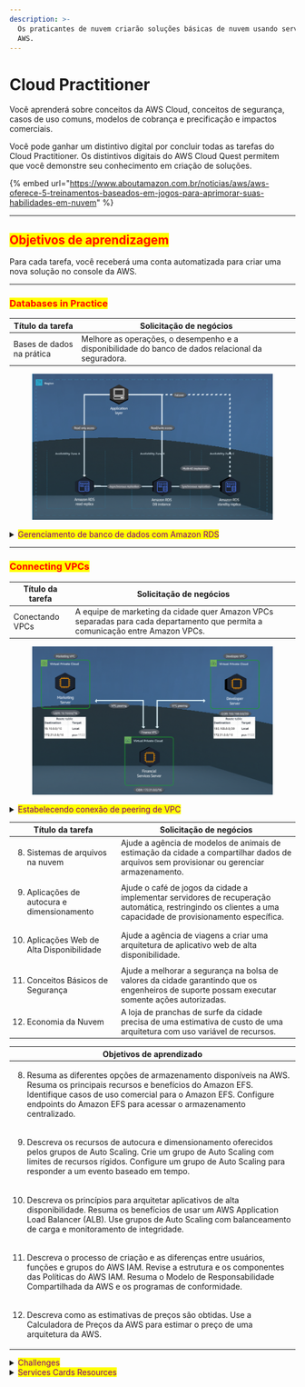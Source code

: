 ```yaml
---
description: >-
  Os praticantes de nuvem criarão soluções básicas de nuvem usando serviços da
  AWS.
---
```


# Cloud Practitioner

Você aprenderá sobre conceitos da AWS Cloud, conceitos de segurança, casos de uso comuns, modelos de cobrança e precificação e impactos comerciais.

Você pode ganhar um distintivo digital por concluir todas as tarefas do Cloud Practitioner. Os distintivos digitais do AWS Cloud Quest permitem que você demonstre seu conhecimento em criação de soluções.

{% embed url="https://www.aboutamazon.com.br/noticias/aws/aws-oferece-5-treinamentos-baseados-em-jogos-para-aprimorar-suas-habilidades-em-nuvem" %}

***

## <mark style="color:red;">**Objetivos de aprendizagem**</mark>

Para cada tarefa, você receberá uma conta automatizada para criar uma nova solução no console da AWS.

***

### <mark style="color:red;">Databases in Practice</mark>

| Título da tarefa          | Solicitação de negócios                                                                            |
| ------------------------- | -------------------------------------------------------------------------------------------------- |
| Bases de dados na prática | Melhore as operações, o desempenho e a disponibilidade do banco de dados relacional da seguradora. |

<figure><img src="../../../.gitbook/assets/image.png" alt=""><figcaption></figcaption></figure>

<details>

<summary><mark style="color:purple;">Gerenciamento de banco de dados com Amazon RDS</mark></summary>

Revise os recursos, benefícios e tipos de banco de dados disponíveis com o Amazon RDS. Descreva o dimensionamento vertical e horizontal no Amazon RDS. Use réplicas de leitura do Amazon RDS para aumentar o desempenho do banco de dados.&#x20;

1. Implemente implantações multi-AZ do Amazon RDS para aumentar a disponibilidade.

* [x] Launch an Amazon RDS instance.
* [x] Configure a Multi-AZ deploymnet
* [x] Configure Amazon RDS backups.

***

<mark style="color:purple;">**Step 1**</mark>

1. In the top navigation bar search box, type: RDS
2. In the search results, under Services, click RDS.
3. Go to the next step

![](<../../../.gitbook/assets/image (1).png>)

<mark style="color:purple;">**Step 2**</mark>

1. In the left navigation pane, click Databases.
2. In the Databases section, click Create database.
3. Go to the next step

<mark style="color:red;">**Concept:**</mark> Amazon Relational Database Service (Amazon RDS) is a managed service. This  means that your database administrator can focus on innovating instead of patching and updating their database and infrastructure.

Amazon RDS is optmized for memory, performance, and input/output. With Amazon RDS, you only pay for the resources that you actually consume.

![](<../../../.gitbook/assets/image (2).png>)

<mark style="color:purple;">**Step 3**</mark>

1. To fine-tune your configuration, for Choose a database creation method, choose Standard create.
2. For Engine type, choose MariaDB.
3. Go to the next step.

<mark style="color:red;">**Concept:**</mark> AWS offers several familiar database (DB) engines. Amazon Aurora, a lightning fast database solution at AWS, is up to five times faster than MySQL and three times faster than PostgreSQL. Aurora databases are highly secure, available, and durable.

&#x20;![](<../../../.gitbook/assets/image (3).png>)

<mark style="color:purple;">**Step 4**</mark>

1. For Engine Version, keep the default MariaDB version provided.

* The default version might be different from what is displayed in the screenshot example.

2. For Templates, choose Dev/Test.
3. Go to the next step

<mark style="color:red;">**Concept:**</mark> Amazon RDS provides three templates for you deployment: Production, Dev/Test, and Free Tier. Use Free Tier if you wish to learn or deploy a quick proof of concept. Use Production only when deploying a production-level system

![](<../../../.gitbook/assets/image (4).png>)

<mark style="color:purple;">**Step 5**</mark>

1. For DB instance identifier, type: my-database

* This is the name of your DB instance.

2. For Master username, keep the default username of admin.
3. For Credentials management, choose Self managed
4. For Master password, type: ILoveLearning!123
5. For Confirm password, type the password again.
6. Go to the next step

<mark style="color:red;">**Concept:**</mark> You DB instance identifier is the name that you see when you search for your instance in the console. You can connect this database with the credentials that you provide here.

![](<../../../.gitbook/assets/image (5).png>)

<mark style="color:purple;">**Step 6**</mark>

1. Scroll down to instance configuration
2. For DB Instance class, choose Burstable classes.
3. On the dropdown menu below that, choose db.t3.xlarge

* Only t3 db classes are supoported in this lab.

4. For Storage type, on the dropdown menu, choose General Purpose SSD (gp2).
5. For Allocated storage, type: 20
6. Go to the next step

<mark style="color:red;">**Concept:**</mark> Amazaon RDS supports the most demanding database applications. You can choose between two SSD-backed storage options. One is optimized for high performance OLTP applications, and the other is optimize for cost-effective, general-purpose use.

![](<../../../.gitbook/assets/image (6).png>)

<mark style="color:purple;">**Step 7**</mark>

1. For Storage autoscaling, chick the expand arrow.
2. Review the default option of Enable storage autoscaling.
3. For Maximum storage threshold, review the default threshold of 1000GB.
4. Under Availability & durability, for multi-AZ deployment, choose Create a standby instance.
5. Go to the next step

<mark style="color:red;">**Concept:**</mark> Using the MySQL, MariaDB, Oracle, and PostgreSQL engines, you can scale up to 64 TB of storage. SQL Server supports up too 16 TB. Storage scaling is on the fly, with zero downtime.

![](<../../../.gitbook/assets/image (7).png>)

<mark style="color:purple;">**Step 8**</mark>

1. In the Connectivity section, for Virtual private cloud (VPC), keep the default value of Default VPC.
2. For DB subnet group, keep the default setting.
3. For Public access, keep the default setting.
4. For VPC security group (firewall), keep the default setting.
5. Go to the next step

<mark style="color:red;">**Concept:**</mark> Amazon RDS helps you control network access to you database. You can also run your RDS DB instances in a virtual private cloud (VPC). This way, you can isolate your DB instances and connect to you existing IT infraestructure through an industry standard encrypted IPsec VPN.

![](<../../../.gitbook/assets/image (8).png>)

<mark style="color:purple;">**Step 9**</mark>

1. In the Monitoring section, for Performance insights, clear the check box to deselect Turn on Performance Insights.
2. For Additional configuration, click the expand arrow.
3. For Enhanced Monitoring, clear the check box to deselect Enable Enhanced monitoring.

* If either Performance Insights or Enhanced monitoring are enabled, you'll get a permissions error when trying to create the database.

4. Scroll down to the Additional configuration section.
5. Go to the next step.

![](<../../../.gitbook/assets/image (9).png>)

<mark style="color:purple;">**Step 10**</mark>

1. In the Additional configuration section, for Additional configuration, click de expand arrow.
2. For Initial database name, type: my\_database
3. For DB parameter group and Option group, review the default options.
4. Under Backup, review the default options.
5. Go to the next step

<mark style="color:red;">**Concept:**</mark> In order for AWS to sucessfully provision an RDS DB instance for you, you must first specify an initial database name. if you failt to spacify an initial database, your instance can still be provisioned, but it might not work properly.

![](<../../../.gitbook/assets/image (10).png>)

<mark style="color:purple;">**Step 11**</mark>

1. In the Additional configuration section, for Encryption, review the default option of Enable encryption.
2. Go to the next step

![](<../../../.gitbook/assets/image (12).png>)

<mark style="color:purple;">**Step 12**</mark>

1. For Maintenance, clear the check box to deselect Enable auto minor version upgrade.
2. For Maintenance window, review the default selection of No preference
3. Scroll down and click Create database (not shown).
4. Go to the next step.

![](<../../../.gitbook/assets/image (13).png>)

<mark style="color:purple;">**Step 13**</mark>

* Expect about 15-20 minutes to create your RDS instance. It's a great time to get a cup of coffe or a snack!
* You may see a pop-up window. Please close it.

1. When you return, in the Databases section, click the refresh icon.
2. Under Status, review to ensure that the DB status is Available.
3. Click my-database.
4. Go to the next step

![](<../../../.gitbook/assets/image (14).png>)

<mark style="color:purple;">**Step 14**</mark>

1. Click Actions to expand the dropdown menu.
2. Review the different options.

* The options, such as Create read replica, can be used to manage your existing DB instance.

3. Go to the next step.

![](<../../../.gitbook/assets/image (15).png>)

***

DIY Activities

* [x] Create a read replica of your primary database using a db.t3.xlarge instance

![](<../../../.gitbook/assets/image (16).png>)

***

</details>

***

### <mark style="color:red;">Connecting VPCs</mark>

| Título da tarefa | Solicitação de negócios                                                                                                        |
| ---------------- | ------------------------------------------------------------------------------------------------------------------------------ |
| Conectando VPCs  | A equipe de marketing da cidade quer Amazon VPCs separadas para cada departamento que permita a comunicação entre Amazon VPCs. |

<figure><img src="../../../.gitbook/assets/image (120).png" alt=""><figcaption></figcaption></figure>

<details>

<summary><mark style="color:purple;">Estabelecendo conexão de peering de VPC</mark></summary>

Resuma como o peering de VPC funciona com o Amazon VPC. Explique as etapas para estabelecer uma conexão de peering de VPC. Crie uma conexão de peering entre dois Amazon VPCs.&#x20;

1. Estabeleça uma conexão de peering entre Amazon VPCs usando uma sub-rede específica.

* [ ] Set up a VPC peering connection
* [ ] Ensure that traffic is internally routed within this connection.

***

<mark style="color:purple;">**Step 1**</mark>

1. In the navigation bar search box, type: VPC
2. In the search results, under Services, click VPC.
3. Go to the next step.

<mark style="color:red;">**Concept**</mark>: Amazon Virtual Private Cloud (Amazon VPC) is a service that helps you launch AWS resources in a logically isolated virtual network that you define. You have complete control over you virtual networking environment.

![](<../../../.gitbook/assets/image (121).png>)

<mark style="color:purple;">**Step 2**</mark>

1. In the left navigation pane, click Your VPCs.
2. In the your VPCs section, review the Marketing, Finance, and Developer VPCs.
3. Go to the next step

<mark style="color:red;">**Concept**</mark>: By default, VPCs are isolated from each other. A VPC peering connection is a networking connection between two VPCs that you can use to route traffic between them by using private IP address.

![](<../../../.gitbook/assets/image (122).png>)

<mark style="color:purple;">**Step 3**</mark>

1. In the top navigation bar search box, type: EC2
2. In the search results, under Services, click EC2
3. Go to the next step.

![](<../../../.gitbook/assets/image (123).png>)

<mark style="color:purple;">**Step 4**</mark>

1. In the Resources section, click Instances (running).
2. Go to the next step.

![](<../../../.gitbook/assets/image (124).png>)

<mark style="color:purple;">**Step 5**</mark>

1. In the Instances section, choose the check box to select the FinanceServer instance.
2. On the Details lab, review to see that no Public IPv4 address or DNS is populated for FinanceServer.

* This is because the server was created in a private subnet.

3. Under Private IPv4 addresses, click the copy icon to copy the provided IP address for FinanceServer, and then paste it in the text editor of your choice on your local device.

* You will use this value in later steps.

4. Scroll down to Subnet ID
5. Go to the next step

![](<../../../.gitbook/assets/image (125).png>)

<mark style="color:purple;">**Step 6**</mark>

1. Under Subnet ID, review the provided ID.

* Note that the subnet is private (FinancePrivateSubnet)

2. Go to the next step.

![](<../../../.gitbook/assets/image (126).png>)

<mark style="color:purple;">**Step 7**</mark>

1. To view the details of the MarketingServer instance, clear the check box to deselect the FinanceServer instance, and then choose the check boc to select the MarketingServer instance.
2. On the Details tab, under VPC ID, review the VPC that the MarketingServer instance belongs to
3. In the Instance section, click Connect.
4. Go to the next step

<mark style="color:red;">**Concept**</mark>: You can connect to an Amazon Elastic Compute Cloud (Amazon EC2) instance in four ways:&#x20;

* EC2 Insntace Connect
* Session Manager
* SSH client
* EC2 Serial Console

![](<../../../.gitbook/assets/image (127).png>)

<mark style="color:purple;">**Step 8**</mark>

1. Click the Session Manager tab.
2. Click Connect.

* The Session Manager terminal for the MarketingServer instance opens in a new browser tab (or window).

3. Go to the next step.

<mark style="color:red;">**Concept**</mark>: Session Manager is a fully managed AWS System Manager capability. With Session Manager, you can manage your Amazon EC2 instances, edge devices, and on-premises servers and virtual machines (VMs). You can use either an interactive one-click browser-based shell or the AWS Command Line Interface (AWS CLI).

![](<../../../.gitbook/assets/image (128).png>)

<mark style="color:purple;">**Step 9**</mark>

1. In the terminal window, replacing the current IP address with the IP address that you copied in an earlier step, run (type the command and press Enter) ping 172.31.x.xx

* This private IPv4 address is for the FinanceServer instance. This command checks the connection to the FinanceServer instance

2. Review to see that your command hangs, and there is no connection.
3. To exit the running process, on your keyboard, press CTRL + C
4. Go to the next step.

<mark style="color:red;">**Concept**</mark>: By default, VPCs cannot communicate with resources in other VPCs using private IPv4 addresses or IPv6 addresses. In our example, the FinanceServer instance doesn't have a public IP, so your VPCs don't know how to route data to private IP destinations outside of thir own private range.

![](<../../../.gitbook/assets/image (129).png>)

<mark style="color:purple;">**Step 10**</mark>

1. In the previous browser, in the Amazon EC2 Instances section, under Instance ID, click the MarketingServer instance ID.
2. Go to the nest step

![](<../../../.gitbook/assets/image (130).png>)

<mark style="color:purple;">**Step 11**</mark>

1. Under Subnet ID, click the provided ID.
2. Go to the next step

<mark style="color:red;">**Concept**</mark>: EC2 instances reside within a subnet. A subnet is a range of IP Addresses in your VPC.

![](<../../../.gitbook/assets/image (131).png>)

<mark style="color:purple;">**Step 12**</mark>

1. In the Subnets section, choose the check box to select the subnet name.
2. On the Details tab, under Route table, click the provided route ID.
3. Go to the next step

<mark style="color:red;">**Concept**</mark>: An important property of a subnet is its route table. A route table contains a set of rules, called routes. Routes are used to determine where network traffic, from your subnet or gateway, is directed.

![](<../../../.gitbook/assets/image (132).png>)

<mark style="color:purple;">**Step 13**</mark>

1. Under Route tables, choose the Marketing route table.
2. Click the Routes tab.
3. In the Routes section, review the routing rules.

* You should see two routes: one route for the local traffic and one route for the internet traffic through the internet gateway.

4. Go to the next step.

<mark style="color:red;">**Concept**</mark>: Routes tables will have rules for local traffic and public IP ranges if a gateway is attached. We recommend that you specify a CIDR block from the private IPv4 address ranges, as specifed in RFC 1918.

![](<../../../.gitbook/assets/image (133).png>)

<mark style="color:purple;">**Step 14**</mark>

1. In the left navigation pane, click Peering connections.
2. In the Peering connections section, click Create peering connection.
3. Go to the next step

<mark style="color:red;">**Concept**</mark>:  Instances in either VPC can communicate with each other as if they are in the same network.

![](<../../../.gitbook/assets/image (134).png>)

<mark style="color:purple;">**Step 15**</mark>

1. In the Peering connection settings section, for Name, type: Marketing <> Finance
2. For VPC ID (Requester), on the dropdown menu, choose the Marketing VPC.
3. For VPC CIDRs, review to ensure that the Marketing VPC has 10.10.0.0/16 as its CIDR range.
4. Scrool down to the bottom of the page.
5. Go to the next step

<mark style="color:red;">**Concept**</mark>: Your VPC will request that another VPC allow access to its resources. the VPC that makes the request is called the Requester. You can request access to VPCs from other AWS accounts.

![](<../../../.gitbook/assets/image (135).png>)

<mark style="color:purple;">**Step 16**</mark>

1. For VPC ID (Accepter), choose the Finance VPC.
2. For VPC CIDRs, review to ensure that the Finance VPC has 172.31.0.0/16 as it CIDR range.
3. Click Create peering connection.
4. Go to the next step.

![](<../../../.gitbook/assets/image (136).png>)

<mark style="color:purple;">**Step 17**</mark>

1. In the success alert, review the message.
2. Under Status, review to ensure that the status is Pending Acceptance by xxxxxx.
3. Click Actions to expand the dropdown menu.
4. Choose Accept request.
5. Go to the next step

<mark style="color:red;">**Concept**</mark>: To request a VPC peering connection with a VPC in your account, ensure that you have the IDs of the VPCs with which you are creating the VPC peering connection. You must both create and accept the VPC peering connection request yourself to activate it. if the peering connection is across accounts, both accounts must accept the connection to activate it.

![](<../../../.gitbook/assets/image (137).png>)

<mark style="color:purple;">**Step 18**</mark>

1. In the pop-up box, click Accept request.
2. Go to the next step

![](<../../../.gitbook/assets/image (138).png>)

<mark style="color:purple;">**Step 19**</mark>

1. In the success alert, review the message.
2. Under Status, review to see that the status is Active.
3. Go to the next step

![](<../../../.gitbook/assets/image (139).png>)

<mark style="color:purple;">**Step 20**</mark>

1. Return to the Instances section on the Amazon EC2 console. and then choose the check box to select the MarketingServer instance.
2. On the Details tab, under Subnet ID, click the provided ID.
3. Go to the next step

<mark style="color:red;">**Concept**</mark>: After you establish a peering connection, you must modify the route table associeated with each VPC. You must add a route into each route table to allow traffic to be routed to the peered VPC.

![](<../../../.gitbook/assets/image (140).png>)

<mark style="color:purple;">**Step 21**</mark>

1. In the Subnets section, choose the check box to select the available subnet.
2. Under Route table, click the provided route ID.
3. Go to the next step

![](<../../../.gitbook/assets/image (141).png>)

<mark style="color:purple;">**Step 22**</mark>

1. In the Route tables section, choose the Marketing route table.
2. Click the Routes tab.
3. Click Edit routes.
4. Go to the next step

![](<../../../.gitbook/assets/image (143).png>)

<mark style="color:purple;">**Step 23**</mark>

1. Click Add route.
2. To configure the route, for Destination, in the new search box, type: 172.31.0.0/16
3. For Target, in the dropdown box, choose Peering Connection.
4. Choose the peering connection target that contains Marketing <> Finance.
5. Click Save changes.
6. Go to the next step

![](<../../../.gitbook/assets/image (144).png>)

<mark style="color:purple;">**Step 24**</mark>

1. In the success alert, review the message.
2. Go to the next step

![](<../../../.gitbook/assets/image (145).png>)

<mark style="color:purple;">**Step 25**</mark>

1. Return to the Instance section on the Amazon EC2 console, and then choose the check boc to select the FinanceServer instance.
2. On the Details tab, under Subnet ID, click the provided ID.
3. Go to the next step

![](<../../../.gitbook/assets/image (146).png>)

<mark style="color:purple;">**Step 26**</mark>

1. In the Subnets section, choose the check box to select the available subnet.
2. On the Details tab, under Route table, click the provided route ID.
3. Go to the next step

![](<../../../.gitbook/assets/image (147).png>)

<mark style="color:purple;">**Step 27**</mark>

1. In the Route tables section, choose the Finance route table.
2. Click the Routes tab.
3. Click Edit routes.
4. Go to the next step.

<mark style="color:red;">**Concept**</mark>: The route tables for each VPC must be modified to allow traffic across the peering connection.

![](<../../../.gitbook/assets/image (148).png>)

<mark style="color:purple;">**Step 28**</mark>

1. Click Add route.
2. To configure the route, for Destination, in the new search box, type: 10.10.0.0/16
3. For Target, in the dropbox box, choose Peering Connection.
4. Choose the peering connection taget that contains Marketing <> Finance.
5. Click Save changes.
6. Go to the next step

![](<../../../.gitbook/assets/image (149).png>)

<mark style="color:purple;">**Step 29**</mark>

1. In the success alert, review the message.
2. Go to the next step.

![](<../../../.gitbook/assets/image (150).png>)

<mark style="color:purple;">**Step 30**</mark>

1. Return to the Amazon EC2 Instances section, and then choose the check box to select the MarketingServer instance.
2. Click Connect
3. Go to the next step.

![](<../../../.gitbook/assets/image (151).png>)

<mark style="color:purple;">**Step 31**</mark>

1. Click the Session Manager tab.
2. Click Connect
3. Go to the next step

![](<../../../.gitbook/assets/image (152).png>)

<mark style="color:purple;">**Step 32**</mark>

* The Session Manager terminal for the MarketingServer instance opens in a new browser  tab (or window).

1. In the terminal, replacing the current IP address with the IP address that you copied in an earlier step, run: ping 172.31.x.xx

* This private IPv4 address is for the FinanceServer instance.

2. Review to see that the ping command is still not working.
3. To exit the running process, on your keyboard, press CTRL + C.
4. Go to the next step

<mark style="color:red;">**Concept**</mark>:  Peered VPCs do not necessarily accept all data between them. Security features, such as network access control lists and security groups, still apply. Be sure to update them accordingly.

![](<../../../.gitbook/assets/image (153).png>)

<mark style="color:purple;">**Step 33**</mark>

1. In the previous browser, in the Amazon EC2 Instances section, choose the check box to select the FinanceServer instance.
2. Click the Security tab.
3. Under Security groups, click the provided security group name that contains FinanceServerSecurityGroup.
4. Go to the next step

<mark style="color:red;">**Concept**</mark>: Security groups do not automatically accept data from peered VPCs. You must update security groups to allow a peered VPC as an incoming source.

![](<../../../.gitbook/assets/image (154).png>)

<mark style="color:purple;">**Step 34**</mark>

1. Click the Inbound rules tab.
2. Click Edit inbound rules.
3. Go to the next step

<mark style="color:red;">**Concept**</mark>: Security groups are stateful. If you send a request from your instance, the responde traffic for that request is allowed to flow in regardless of the inbound rules. This also means that responses to allowed inbound traffic are allowed to flow out, regardless of the outbound rules.

![](<../../../.gitbook/assets/image (155).png>)

<mark style="color:purple;">**Step 35**</mark>

1. Click Add rule.
2. To configure the rule, for Type, in the new search box, choose Custom ICMP - IPv4.
3. For Source, in the new search box, type and choose: 10.10.0.0/16
4. Click Save rules.
5. Return to the Amazon EC2 Instance page, and then connect to the MarketingServer instance by using Session Manager (not shown).
6. Go to the next step.

<mark style="color:red;">**Concept**</mark>: Security group rules are always permissive. You can't create rules that deny access. Using security group rules, you can filter traffic based on protocols and port numbers.

![](<../../../.gitbook/assets/image (156).png>)

<mark style="color:purple;">**Step 36**</mark>

1. In the terminal, replacing the current  IP address with the IP address that you copied in an earlier step, run: ping 172.31.x.xx

* This private IPv4 address is for the FinanceServer instance.

2. Review the data.

* The MarketingServer instance should now be able to communicate with the FinanceServer instance.

3. To exit the Running process, on your keyboard, press CTRL + C
4. Go to the next step

<mark style="color:red;">**Concept**</mark>: Your services can communicate after your VPCs are peered and the security groups allow the corrent traffic. Remember, if you need to add different traffic types, you will have to change the inbound rules of your security groups.

![](<../../../.gitbook/assets/image (157).png>)

***

DIY Activite

* [x] Configure VPC peering between Developer and Finance department VPCs.

![](<../../../.gitbook/assets/image (158).png>)

</details>





| Título da tarefa                                                     | Solicitação de negócios                                                                                                                                      |
| -------------------------------------------------------------------- | ------------------------------------------------------------------------------------------------------------------------------------------------------------ |
| <ol start="8"><li>Sistemas de arquivos na nuvem</li></ol>            | Ajude a agência de modelos de animais de estimação da cidade a compartilhar dados de arquivos sem provisionar ou gerenciar armazenamento.                    |
| <ol start="9"><li>Aplicações de autocura e dimensionamento</li></ol> | Ajude o café de jogos da cidade a implementar servidores de recuperação automática, restringindo os clientes a uma capacidade de provisionamento específica. |
| <ol start="10"><li>Aplicações Web de Alta Disponibilidade</li></ol>  | Ajude a agência de viagens a criar uma arquitetura de aplicativo web de alta disponibilidade.                                                                |
| <ol start="11"><li>Conceitos Básicos de Segurança</li></ol>          | Ajude a melhorar a segurança na bolsa de valores da cidade garantindo que os engenheiros de suporte possam executar somente ações autorizadas.               |
| <ol start="12"><li>Economia da Nuvem</li></ol>                       | A loja de pranchas de surfe da cidade precisa de uma estimativa de custo de uma arquitetura com uso variável de recursos.                                    |

| Objetivos de aprendizado                                                                                                                                                                                                                                                                  |
| ----------------------------------------------------------------------------------------------------------------------------------------------------------------------------------------------------------------------------------------------------------------------------------------- |
| <ol start="8"><li>Resuma as diferentes opções de armazenamento disponíveis na AWS. Resuma os principais recursos e benefícios do Amazon EFS. Identifique casos de uso comercial para o Amazon EFS. Configure endpoints do Amazon EFS para acessar o armazenamento centralizado.</li></ol> |
| <ol start="9"><li>Descreva os recursos de autocura e dimensionamento oferecidos pelos grupos de Auto Scaling. Crie um grupo de Auto Scaling com limites de recursos rígidos. Configure um grupo de Auto Scaling para responder a um evento baseado em tempo.</li></ol>                    |
| <ol start="10"><li>Descreva os princípios para arquitetar aplicativos de alta disponibilidade. Resuma os benefícios de usar um AWS Application Load Balancer (ALB). Use grupos de Auto Scaling com balanceamento de carga e monitoramento de integridade.</li></ol>                       |
| <ol start="11"><li>Descreva o processo de criação e as diferenças entre usuários, funções e grupos do AWS IAM. Revise a estrutura e os componentes das Políticas do AWS IAM. Resuma o Modelo de Responsabilidade Compartilhada da AWS e os programas de conformidade.</li></ol>           |
| <ol start="12"><li>Descreva como as estimativas de preços são obtidas. Use a Calculadora de Preços da AWS para estimar o preço de uma arquitetura da AWS.</li></ol>                                                                                                                       |

<details>

<summary><mark style="color:purple;">Challenges</mark></summary>

<img src="../../../.gitbook/assets/image (109).png" alt="" data-size="original">![](<../../../.gitbook/assets/image (117).png>)![](<../../../.gitbook/assets/image (4) (1).png>)![](<../../../.gitbook/assets/image (175).png>)

</details>

<details>

<summary><mark style="color:purple;">Services Cards Resources</mark></summary>

![](<../../../.gitbook/assets/image (114).png>)![](<../../../.gitbook/assets/image (115).png>)![](<../../../.gitbook/assets/image (116).png>)![](<../../../.gitbook/assets/image (30).png>)![](<../../../.gitbook/assets/image (1) (1).png>)![](<../../../.gitbook/assets/image (2) (1).png>)![](<../../../.gitbook/assets/image (3) (1).png>)![](<../../../.gitbook/assets/image (22).png>)![](<../../../.gitbook/assets/image (23).png>)![](<../../../.gitbook/assets/image (24).png>)![](<../../../.gitbook/assets/image (25).png>)![](<../../../.gitbook/assets/image (26).png>)![](<../../../.gitbook/assets/image (27).png>)![](<../../../.gitbook/assets/image (28).png>)![](<../../../.gitbook/assets/image (29).png>)![](<../../../.gitbook/assets/image (159).png>)![](<../../../.gitbook/assets/image (166).png>)![](<../../../.gitbook/assets/image (167).png>)![](<../../../.gitbook/assets/image (168).png>)![](<../../../.gitbook/assets/image (169).png>)![](<../../../.gitbook/assets/image (170).png>)![](<../../../.gitbook/assets/image (171).png>)

![](<../../../.gitbook/assets/image (172).png>)![](<../../../.gitbook/assets/image (173).png>)![](<../../../.gitbook/assets/image (174).png>)

</details>
